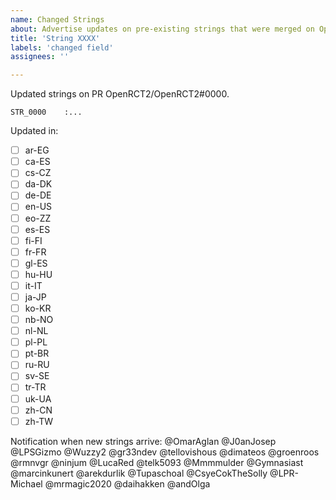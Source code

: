 ```yaml
---
name: Changed Strings
about: Advertise updates on pre-existing strings that were merged on OpenRCT2
title: 'String XXXX'
labels: 'changed field'
assignees: ''

---
```


Updated strings on PR OpenRCT2/OpenRCT2#0000.

```
STR_0000    :...
```

Updated in:
- [ ] ar-EG
- [ ] ca-ES
- [ ] cs-CZ
- [ ] da-DK
- [ ] de-DE
- [ ] en-US
- [ ] eo-ZZ
- [ ] es-ES
- [ ] fi-FI
- [ ] fr-FR
- [ ] gl-ES
- [ ] hu-HU
- [ ] it-IT
- [ ] ja-JP
- [ ] ko-KR
- [ ] nb-NO
- [ ] nl-NL
- [ ] pl-PL
- [ ] pt-BR
- [ ] ru-RU
- [ ] sv-SE
- [ ] tr-TR
- [ ] uk-UA
- [ ] zh-CN
- [ ] zh-TW

Notification when new strings arrive:
@OmarAglan @J0anJosep @LPSGizmo @Wuzzy2 @gr33ndev @tellovishous @dimateos @groenroos @rmnvgr @ninjum @LucaRed @telk5093 @Mmmmulder @Gymnasiast @marcinkunert @arekdurlik @Tupaschoal @CsyeCokTheSolly @LPR-Michael @mrmagic2020 @daihakken @andOlga
